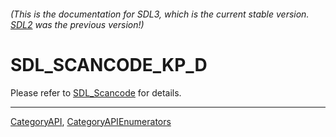 ###### (This is the documentation for SDL3, which is the current stable version. [SDL2](https://wiki.libsdl.org/SDL2/) was the previous version!)
# SDL_SCANCODE_KP_D

Please refer to [SDL_Scancode](SDL_Scancode) for details.

----
[CategoryAPI](CategoryAPI), [CategoryAPIEnumerators](CategoryAPIEnumerators)

